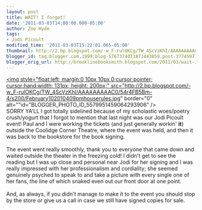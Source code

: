 ```yaml
---
layout: post
title: WAIT! I forgot!
date: '2011-03-03T14:00:00.000-05:00'
author: Zoe Hyde
tags:
- Jodi Picoult
modified_time: '2011-03-03T15:22:01.065-05:00'
thumbnail: http://2.bp.blogspot.com/-w_F-rulOKCg/TW_4ScVzKhI/AAAAAAAAAC0/54r4FB5Bm-4/s72-c/February102010409pmhouserules.jpg
blogger_id: tag:blogger.com,1999:blog-5767374071871443859.post-377459779787806906
blogger_orig_url: http://brooklinebooksmith.blogspot.com/2011/03/wait-i-forgot.html
---
```


<a onblur="try {parent.deselectBloggerImageGracefully();} catch(e) {}" href="http://2.bp.blogspot.com/-w_F-rulOKCg/TW_4ScVzKhI/AAAAAAAAAC0/54r4FB5Bm-4/s1600/February102010409pmhouserules.jpg"><img style="float:left; margin:0 10px 10px 0;cursor:pointer; cursor:hand;width: 131px; height: 200px;" src="http://2.bp.blogspot.com/-w_F-rulOKCg/TW_4ScVzKhI/AAAAAAAAAC0/54r4FB5Bm-4/s200/February102010409pmhouserules.jpg" border="0" alt=""id="BLOGGER_PHOTO_ID_5579951459064293906" /></a><br />SORRY YA'LL I got totally sidelined because of my scholastic woes/poetry crush/yogurt that I forgot to mention that last night was our Jodi Picoult event! Paul and I were working the tickets (and just generally workin' <b>it</b>) outside the Coolidge Corner Theatre, where the event was held, and then it was back to the bookstore for the book signing.<br /><br />The event went really smoothly, thank you to everyone that came down and waited outside the theater in the freezing cold! I didn't get to see the reading but I was up close and personal near Jodi for her signing and I was really impressed with her professionalism and cordiality; she seemed genuinely psyched to speak to and take a picture with every single one of her fans, the line of which snaked even out our front door at one point. <br /><br />And, as always, if you didn't manage to make it to the event you should stop by the store or give us a call in case we still have signed copies for sale.